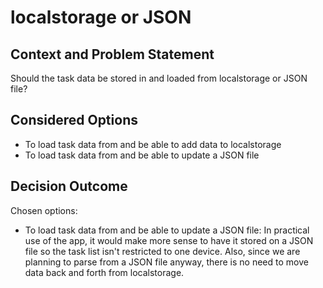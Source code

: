 # localstorage or JSON

## Context and Problem Statement

Should the task data be stored in and loaded from localstorage or JSON file?

## Considered Options

* To load task data from and be able to add data to localstorage
* To load task data from and be able to update a JSON file

## Decision Outcome

Chosen options:

* To load task data from and be able to update a JSON file: 
In practical use of the app, it would make more sense to have it stored on a JSON file so the task list
isn't restricted to one device. Also, since we are planning to parse from a JSON file anyway, there is 
no need to move data back and forth from localstorage. 
